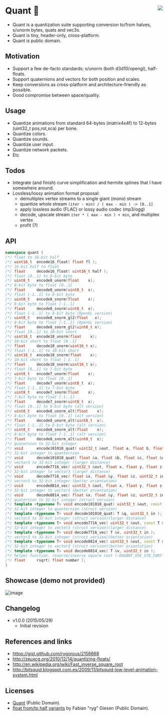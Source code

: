 # Quant :fish_cake: <a href="https://travis-ci.org/r-lyeh/quant"><img src="https://api.travis-ci.org/r-lyeh/quant.svg?branch=master" align="right" /></a>
- Quant is a quantization suite supporting conversion to/from halves, s/unorm bytes, quats and vec3s.
- Quant is tiny, header-only, cross-platform.
- Quant is public domain.

## Motivation
- Support a few de-facto standards: s/unorm (both d3d10/opengl), half-floats.
- Support quaternions and vectors for both position and scales.
- Keep conversions as cross-platform and architecture-friendly as possible.
- Good compromise between space/quality.

## Usage
- Quantize animations from standard 64-bytes (matrix4x4f) to 12-bytes (uint32_t pos,rot,sca) per bone.
- Quantize colors.
- Quantize sounds.
- Quantize user input.
- Quantize network packets.
- Etc

## Todos
- Integrate (and finish) curve simplification and hermite splines that I have somewhere around.
- Lossless/lossy animation format proposal:
  - demultiplex vertex streams to a single giant (mono) stream
  - quantize whole stream `(iter - min) / ( max - min ) -> [0..1]`
  - apply lossless audio (FLAC) or lossy audio codec (mp3/ogg)
  - decode, upscale stream `iter * ( max - min ) + min`, and multiplex vertex
  - profit (?)

## API
```c++
namespace quant {
/*/ float to 16-bit half
/*/ uint16_t  encode16_float( float fl );
/*/ 16-bit half to float
/*/ float     decode16_float( uint16_t half );
/*/ float [0..1] to 8-bit byte
/*/ uint8_t   encode8_unorm(float    x);
/*/ 8-bit byte to float [0..1]
/*/ float     decode8_unorm(uint8_t  x);
/*/ float [-1..1] to 8-bit byte
/*/ uint8_t   encode8_snorm(float    x);
/*/ 8-bit byte to float [-1..1]
/*/ float     decode8_snorm(uint8_t  x);
/*/ float [-1..1] to 8-bit byte (OpenGL version)
/*/ uint8_t   encode8_snorm_gl2(float   x);
/*/ 8-bit byte to float [-1..1] (OpenGL version)
/*/ float     decode8_snorm_gl2(uint8_t x);
/*/ float [0..1] to 10-bit short
/*/ uint16_t  encode10_unorm(float    x);
/*/ 10-bit short to float [0..1]
/*/ float     decode10_unorm(uint16_t x);
/*/ float [-1..1] to 10-bit short
/*/ uint16_t  encode10_snorm(float    x);
/*/ 10-bit short to float [-1..1]
/*/ float     decode10_snorm(uint16_t x);
/*/ float [0..1] to 7-bit byte
/*/ uint8_t   encode7_unorm(float    x);
/*/ 7-bit byte to float [0..1]
/*/ float     decode7_unorm(uint8_t  x);
/*/ float [-1..1] to 7-bit byte
/*/ uint8_t   encode7_snorm(float    x);
/*/ 7-bit byte to float [-1..1]
/*/ float     decode7_snorm(uint8_t  x);
/*/ float [0..1] to 8-bit byte (alt version)
/*/ uint8_t   encode8_unorm_alt(float    x);
/*/ 8-bit byte to float [0..1] (alt version)
/*/ float     decode8_unorm_alt(uint8_t  x);
/*/ float [-1..1] to 8-bit byte (alt version)
/*/ uint8_t   encode8_snorm_alt(float    x);
/*/ 8-bit byte to float [-1..1] (alt version)
/*/ float     decode8_snorm_alt(uint8_t  x);
/*/ quaternion to 32-bit integer
/*/ void      encode101010_quat( uint32_t &out, float a, float b, float c, float d );
/*/ 32-bit integer to quanternion
/*/ void      decode101010_quat( float &a, float &b, float &c, float &d, uint32_t in );
/*/ vector3 to 32-bit integer (larger distance)
/*/ void      encode7716_vec( uint32_t &out, float x, float y, float z );
/*/ 32-bit integer to vector3 (larger distance)
/*/ void      decode7716_vec( float &x, float &y, float &z, uint32_t in );
/*/ vector3 to 32-bit integer (better orientation)
/*/ void      encode8814_vec( uint32_t &out, float x, float y, float z );
/*/ 32-bit integer to vector3 (better orientation)
/*/ void      decode8814_vec( float &x, float &y, float &z, uint32_t in );
/*/ quaternion to 32-bit integer (struct version)
/*/ template <typename T> void encode101010_quat( uint32_t &out, const T &q );
/*/ 32-bit integer to quanternion (struct version)
/*/ template <typename T> void decode101010_quat( T &q, uint32_t in );
/*/ vector3 to 32-bit integer (struct version)(larger distance)
/*/ template <typename T> void encode7716_vec( uint32_t &out, const T &v );
/*/ 32-bit integer to vector3 (struct version)(larger distance)
/*/ template <typename T> void decode7716_vec( T &v, uint32_t in );
/*/ vector3 to 32-bit integer (struct version)(better orientation)
/*/ template <typename T> void encode8814_vec( uint32_t &out, const T &v );
/*/ 32-bit integer to vector3 (struct version)(better orientation)
/*/ template <typename T> void decode8814_vec( T &v, uint32_t in );
/*/ helper function. reverse/inverse square root (-DQUANT_USE_STD_SQRT to use standard sqrt() instead)
/*/ float     rsqrt( float number );
}
```

## Showcase (demo not provided)
![image](https://raw.github.com/r-lyeh/depot/master/skull-quant.png)

## Changelog
- v1.0.0 (2015/05/29)
  - Initial revision

## References and links
- https://gist.github.com/rygorous/2156668
- http://zeuxcg.org/2010/12/14/quantizing-floats/
- http://en.wikipedia.org/wiki/Fast_inverse_square_root
- http://bitsquid.blogspot.com.es/2009/11/bitsquid-low-level-animation-system.html 

## Licenses
- [Quant](https://github.com/r-lyeh/quant) (Public Domain).
- [float from/to half variants](https://gist.github.com/rygorous/2156668) by Fabian "ryg" Giesen (Public Domain).
